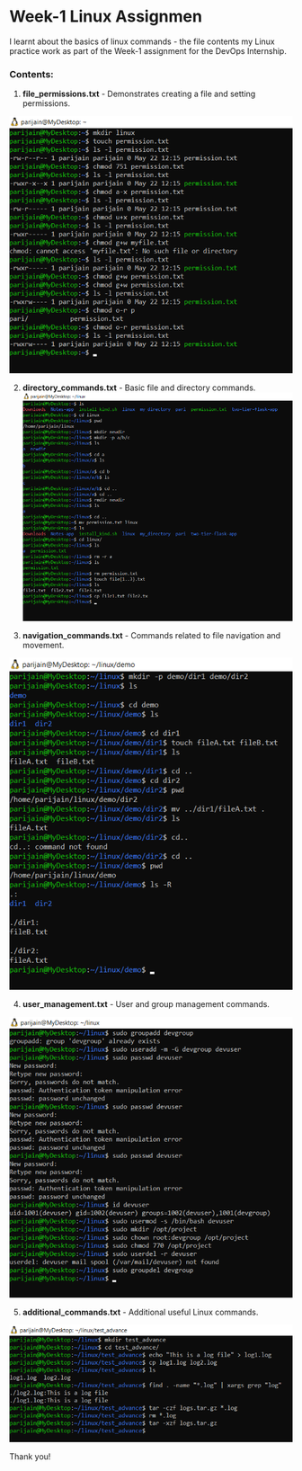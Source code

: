# Week-1 Linux Assignmen

I learnt about the basics of linux commands - the file contents my Linux practice work as part of the Week-1 assignment for the DevOps Internship.


### Contents:


1. **file_permissions.txt** - Demonstrates creating a file and setting permissions.

![image](/Screenshot%20(54).png)


2. **directory_commands.txt** - Basic file and directory commands.
 ![image](/Screenshot%20(55).png)


 3. **navigation_commands.txt** - Commands related to file navigation and movement.

 ![image](/Screenshot%20(56).png)


4. **user_management.txt** - User and group management commands.

![image](/Screenshot%20(57).png)


5. **additional_commands.txt** - Additional useful Linux commands.

![image](/Screenshot%20(58).png)


Thank you!